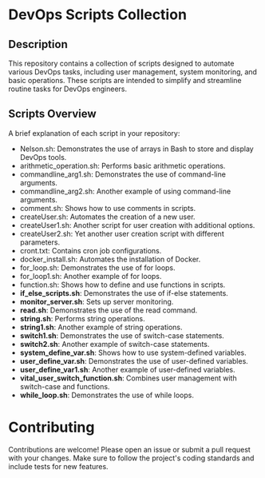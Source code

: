 
# DevOps Scripts Collection

## Description
This repository contains a collection of scripts designed to automate various DevOps tasks, including user management, system monitoring, and basic operations. These scripts are intended to simplify and streamline routine tasks for DevOps engineers.

## Scripts Overview
A brief explanation of each script in your repository:
- Nelson.sh: Demonstrates the use of arrays in Bash to store and display DevOps tools.
- arithmetic_operation.sh: Performs basic arithmetic operations.
- commandline_arg1.sh: Demonstrates the use of command-line arguments.
- commandline_arg2.sh: Another example of using command-line arguments.
- comment.sh: Shows how to use comments in scripts.
- createUser.sh: Automates the creation of a new user.
- createUser1.sh: Another script for user creation with additional options.
- createUser2.sh: Yet another user creation script with different parameters.
- cront.txt: Contains cron job configurations.
- docker_install.sh: Automates the installation of Docker.
- for_loop.sh: Demonstrates the use of for loops.
- for_loop1.sh: Another example of for loops.
- function.sh: Shows how to define and use functions in scripts.
- **if_else_scripts.sh**: Demonstrates the use of if-else statements.
- **monitor_server.sh**: Sets up server monitoring.
- **read.sh**: Demonstrates the use of the read command.
- **string.sh**: Performs string operations.
- **string1.sh**: Another example of string operations.
- **switch1.sh**: Demonstrates the use of switch-case statements.
- **switch2.sh**: Another example of switch-case statements.
- **system_define_var.sh**: Shows how to use system-defined variables.
- **user_define_var.sh**: Demonstrates the use of user-defined variables.
- **user_define_var1.sh**: Another example of user-defined variables.
- **vital_user_switch_function.sh**: Combines user management with switch-case and functions.
- **while_loop.sh**: Demonstrates the use of while loops.

# Contributing
Contributions are welcome! Please open an issue or submit a pull request with your changes. Make sure to follow the project's coding standards and include tests for new features.
